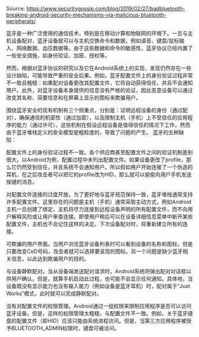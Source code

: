 Source: https://www.securitygossip.com/blog/2019/02/27/badbluetooth-breaking-android-security-mechanisms-via-malicious-bluetooth-peripherals/

蓝牙是一种广泛使用的通信技术，特别是在移动计算和物联网的环境下。一旦与主机设备配对，蓝牙设备就可以与主机交换命令和数据，例如语音、键盘/鼠标输入、网络数据、血压数据等。由于这些数据和命令的敏感性，蓝牙协议已经内置了一些安全措施，如身份验证、加密、授权等。

然而，根据对蓝牙协议的研究以及它在Android系统上的实现，发现仍然存在一些设计缺陷，可能导致严重的安全后果。例如，蓝牙配置文件上的身份验证过程非常不一致且粗糙：如果配对设备更改其配置文件，它将自动获得信任，并且不会通知用户。此外，对蓝牙设备本身提供的信息没有严格的验证，因此恶意设备可以通过改变其名称、简要信息和在屏幕上显示的图标来欺骗用户。

围绕蓝牙安全的现有机制有三个侧重点，分别是：证明远程设备的身份（通过配对），确保通信的机密性（通过加密），以及限制主机（手机）上不受信任的应用程序的能力（通过许可）。这些机制在假设远程设备是值得信任的情况下工作，然而由于蓝牙堆栈定义的安全模型是粗粒度的，导致了问题的产生。
蓝牙的五种缺陷：

配置文件上的身份验证过程不一致。各个供应商甚至配置文件之间的验证机制差别很大。以Android为例，配置过程中未列出配置文件。如果设备更改了profile，那么它仍然受到信任，并且系统不会通知用户。所以假如用户开始连接了一个伪造的耳机，在之后攻击者可以把它的profile改为HID，那么就可以偷偷向用户手机发送按键的消息。

对配置文件连接的过度开放。为了更好地与蓝牙规范保持一致，蓝牙堆栈通常支持许多配置文件。这里存在的问题是主机（手机）通常采取主动方式，例如Android主机一旦创建了绑定，主机将尽力连接到远程设备声明的所有配置文件，而不向用户解释风险或让用户审查连接。即使用户稍后可以在设备详细信息菜单中断开某些配置文件，主机也不会记住这样的决定。下次设备配对时，将重新建立所有的连接。

可欺骗的用户界面。当用户浏览蓝牙设备列表时可以看到设备的名称和图标。但是只要改变CoD号码，攻击者就可以选择要呈现的图标。另一个问题是缺少蓝牙相关信息，以此达到欺骗用户的目的。

与设备静默配对。当从设备端发送配对请求时，Android系统将弹出配对对话框以供用户确认。但是，就算手机启动此过程，也可能不会显示任何通知。具体地，当设备既没有显示能力也没有输入能力（例如设备是蓝牙耳机）时，配对属于”Just Works”模式，此时就可以完成静默配对。

没有对配置文件的权限管理。Android通过一组权限来限制应用程序是否可以访问蓝牙设备。但是，这样的权限管理太粗糙，与配置文件不一致。例如，关于蓝牙键盘的配置文件（即HID）应该只能由系统进程访问。但是，当第三方应用程序被授予BLUETOOTH_ADMIN权限时，键盘可被访问。
